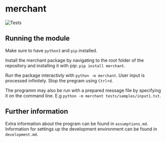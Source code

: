 # merchant

![Tests](https://github.com/Maraxi/merchant/actions/workflows/tests.yml/badge.svg)

## Running the module

Make sure to have `python3` and `pip` installed.

Install the merchant package by navigating to the root folder of the repository and installing it with pip: `pip install merchant`.

Run the package interactivly with `python -m merchant`. User input is processed infinitely. Stop the pregram using `Ctrl+d`.

The programm may also be run with a prepared message file by specifying it on the command line. E.g `python -m merchant tests/samples/input1.txt`.


## Further information

Extra information about the program can be found in `assumptions.md`.
Information for settings up the development environment can be found in `development.md`.
